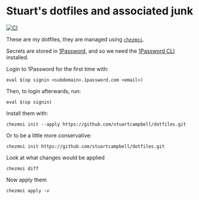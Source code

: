 # Stuart's dotfiles and associated junk

[![CI](https://github.com/stuartcampbell/dotfiles/actions/workflows/ci.yml/badge.svg)](https://github.com/stuartcampbell/dotfiles/actions/workflows/ci.yml)

These are my dotfiles, they are managed using [`chezmoi`](https://www.chezmoi.io).

Secrets are stored in [1Password](https://1password.com/), and so we need the 
[1Password CLI](https://support.1password.com/command-line-getting-started/) installed.

Login to 1Password for the first time with:

    eval $(op signin <subdomain>.1password.com <email>)

Then, to login afterwards, run:

    eval $(op signin)

Install them with:

    chezmoi init --apply https://github.com/stuartcampbell/dotfiles.git

Or to be a little more conservative:

    chezmoi init https://github.com/stuartcampbell/dotfiles.git
    
Look at what changes would be applied

    chezmoi diff
    
Now apply them

    chezmoi apply -v

